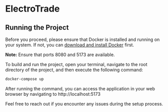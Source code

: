 # ElectroTrade

## Running the Project

Before you proceed, please ensure that Docker is installed and running on your system. If not, you can [download and install Docker](https://www.docker.com/get-started) first.

**Note:** Ensure that ports 8080 and 5173 are available.

To build and run the project, open your terminal, navigate to the root directory of the project, and then execute the following command:

```bash
docker-compose up
```

After running the command, you can access the application in your web browser by navigating to http://localhost:5173

Feel free to reach out if you encounter any issues during the setup process.
